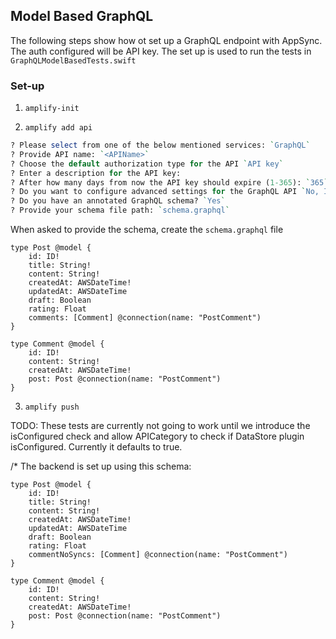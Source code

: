 ## Model Based GraphQL 

The following steps show how ot set up a GraphQL endpoint with AppSync. The auth configured will be API key. The set up is used to run the tests in `GraphQLModelBasedTests.swift`


### Set-up

1.  `amplify-init`

2. `amplify add api`


```perl
? Please select from one of the below mentioned services: `GraphQL`
? Provide API name: `<APIName>`
? Choose the default authorization type for the API `API key`
? Enter a description for the API key:
? After how many days from now the API key should expire (1-365): `365`
? Do you want to configure advanced settings for the GraphQL API `No, I am done`
? Do you have an annotated GraphQL schema? `Yes`
? Provide your schema file path: `schema.graphql`
```
When asked to provide the schema, create the `schema.graphql` file
```
type Post @model {
    id: ID!
    title: String!
    content: String!
    createdAt: AWSDateTime!
    updatedAt: AWSDateTime
    draft: Boolean
    rating: Float
    comments: [Comment] @connection(name: "PostComment")
}

type Comment @model {
    id: ID!
    content: String!
    createdAt: AWSDateTime!
    post: Post @connection(name: "PostComment")
}
```

3.  `amplify push`

TODO: These tests are currently not going to work until we introduce the isConfigured check and allow APICategory to check if DataStore plugin isConfigured. Currently it defaults to true.

/*
 The backend is set up using this schema:
 ```
 type Post @model {
     id: ID!
     title: String!
     content: String!
     createdAt: AWSDateTime!
     updatedAt: AWSDateTime
     draft: Boolean
     rating: Float
     commentNoSyncs: [Comment] @connection(name: "PostComment")
 }

 type Comment @model {
     id: ID!
     content: String!
     createdAt: AWSDateTime!
     post: Post @connection(name: "PostComment")
 }

 ```
